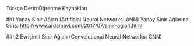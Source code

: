 Türkçe Derin Öğrenme Kaynakları

#h1 Yapay Sinir Ağları (Artificial Neural Networks: ANN)
Yapay Sinir Ağlarına Giriş: http://www.ardamavi.com/2017/07/sinir-aglari.html

##h2 Evrişimli Sinir Ağları (Convolutional Neural Networks: CNN)

